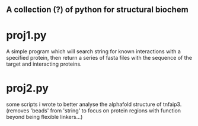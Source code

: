 ## A collection (?) of python for structural biochem 

# proj1.py

A simple program which will search string for known interactions with a specified protein, then return a series of fasta files with the sequence of the target and interacting proteins. 

# proj2.py 

some scripts i wrote to better analyse the alphafold structure of tnfaip3. (removes 'beads' from 'string' to focus on protein regions with function beyond being flexible linkers...)
